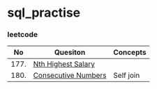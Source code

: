 # sql_practise
### leetcode
| No  |  Quesiton | Concepts  |
| ------------- | ------------- |------------- |
| 177. | [Nth Highest Salary](https://github.com/yukisze/sql_leetcode/blob/main/177.%20Nth%20Highest%20Salary.sql) |
| 180.  | [Consecutive Numbers](https://github.com/yukisze/sql_leetcode/blob/main/180.%20Consecutive%20Numbers.sql) | Self join

